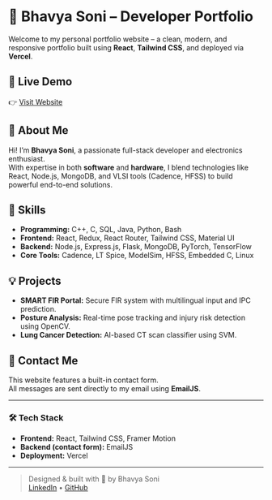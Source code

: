 # 🚀 Bhavya Soni – Developer Portfolio

Welcome to my personal portfolio website – a clean, modern, and responsive portfolio built using **React**, **Tailwind CSS**, and deployed via **Vercel**.

## 🔗 Live Demo

👉 [Visit Website](https://bhavya-portfolio-orcin.vercel.app/)

## 📌 About Me

Hi! I’m **Bhavya Soni**, a passionate full-stack developer and electronics enthusiast.  
With expertise in both **software** and **hardware**, I blend technologies like React, Node.js, MongoDB, and VLSI tools (Cadence, HFSS) to build powerful end-to-end solutions.

## 🧠 Skills

- **Programming:** C++, C, SQL, Java, Python, Bash
- **Frontend:** React, Redux, React Router, Tailwind CSS, Material UI
- **Backend:** Node.js, Express.js, Flask, MongoDB, PyTorch, TensorFlow
- **Core Tools:** Cadence, LT Spice, ModelSim, HFSS, Embedded C, Linux

## 💡 Projects

- **SMART FIR Portal:** Secure FIR system with multilingual input and IPC prediction.
- **Posture Analysis:** Real-time pose tracking and injury risk detection using OpenCV.
- **Lung Cancer Detection:** AI-based CT scan classifier using SVM.

## 📩 Contact Me

This website features a built-in contact form.  
All messages are sent directly to my email using **EmailJS**.

---

### 🛠️ Tech Stack

- **Frontend:** React, Tailwind CSS, Framer Motion
- **Backend (contact form):** EmailJS
- **Deployment:** Vercel

---

> Designed & built with 💙 by Bhavya Soni  
> [LinkedIn](https://www.linkedin.com/in/bhavya-soni-9684b3229/) • [GitHub](https://github.com/1Bhavyasoni)
